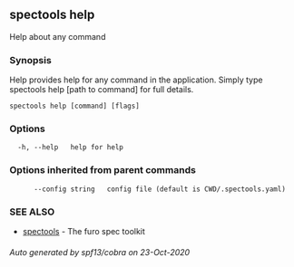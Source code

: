 ## spectools help

Help about any command

### Synopsis

Help provides help for any command in the application.
Simply type spectools help [path to command] for full details.

```
spectools help [command] [flags]
```

### Options

```
  -h, --help   help for help
```

### Options inherited from parent commands

```
      --config string   config file (default is CWD/.spectools.yaml)
```

### SEE ALSO

* [spectools](spectools.md)	 - The furo spec toolkit

###### Auto generated by spf13/cobra on 23-Oct-2020
